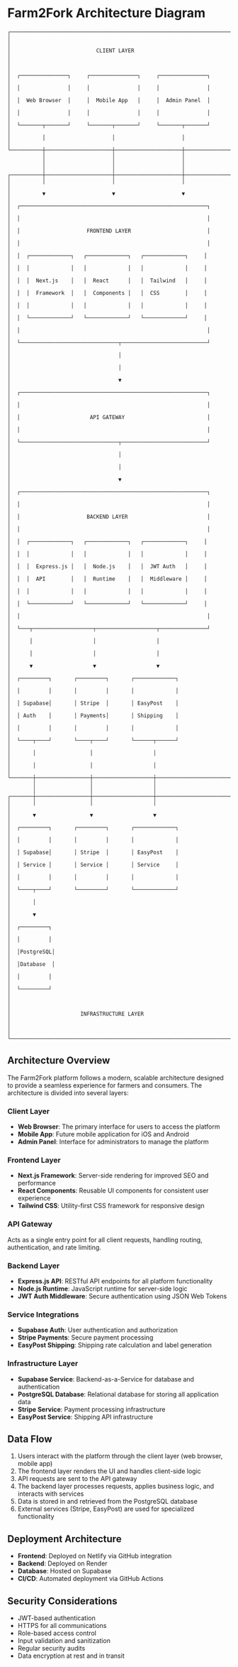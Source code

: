 # Farm2Fork Architecture Diagram

```
┌─────────────────────────────────────────────────────────────────────────┐
│                                                                         │
│                           CLIENT LAYER                                  │
│                                                                         │
│  ┌───────────────┐     ┌───────────────┐     ┌───────────────┐         │
│  │               │     │               │     │               │         │
│  │  Web Browser  │     │  Mobile App   │     │  Admin Panel  │         │
│  │               │     │               │     │               │         │
│  └───────┬───────┘     └───────┬───────┘     └───────┬───────┘         │
│          │                     │                     │                 │
└──────────┼─────────────────────┼─────────────────────┼─────────────────┘
           │                     │                     │
           │                     │                     │
           │                     │                     │
┌──────────┼─────────────────────┼─────────────────────┼─────────────────┐
│          │                     │                     │                 │
│          ▼                     ▼                     ▼                 │
│  ┌───────────────────────────────────────────────────────────┐         │
│  │                                                           │         │
│  │                     FRONTEND LAYER                        │         │
│  │                                                           │         │
│  │  ┌─────────────┐   ┌─────────────┐   ┌─────────────┐     │         │
│  │  │             │   │             │   │             │     │         │
│  │  │  Next.js    │   │  React      │   │  Tailwind   │     │         │
│  │  │  Framework  │   │  Components │   │  CSS        │     │         │
│  │  │             │   │             │   │             │     │         │
│  │  └─────────────┘   └─────────────┘   └─────────────┘     │         │
│  │                                                           │         │
│  └───────────────────────────────┬───────────────────────────┘         │
│                                  │                                     │
│                                  │                                     │
│                                  ▼                                     │
│  ┌───────────────────────────────────────────────────────────┐         │
│  │                                                           │         │
│  │                      API GATEWAY                          │         │
│  │                                                           │         │
│  └───────────────────────────────┬───────────────────────────┘         │
│                                  │                                     │
│                                  │                                     │
│                                  ▼                                     │
│  ┌───────────────────────────────────────────────────────────┐         │
│  │                                                           │         │
│  │                     BACKEND LAYER                         │         │
│  │                                                           │         │
│  │  ┌─────────────┐   ┌─────────────┐   ┌─────────────┐     │         │
│  │  │             │   │             │   │             │     │         │
│  │  │  Express.js │   │  Node.js    │   │  JWT Auth   │     │         │
│  │  │  API        │   │  Runtime    │   │  Middleware │     │         │
│  │  │             │   │             │   │             │     │         │
│  │  └─────────────┘   └─────────────┘   └─────────────┘     │         │
│  │                                                           │         │
│  └───┬───────────────────┬───────────────────┬───────────────┘         │
│      │                   │                   │                         │
│      │                   │                   │                         │
│      ▼                   ▼                   ▼                         │
│  ┌─────────┐       ┌─────────┐       ┌─────────────┐                  │
│  │         │       │         │       │             │                  │
│  │ Supabase│       │ Stripe  │       │ EasyPost    │                  │
│  │ Auth    │       │ Payments│       │ Shipping    │                  │
│  │         │       │         │       │             │                  │
│  └────┬────┘       └────┬────┘       └──────┬──────┘                  │
│       │                 │                   │                         │
│       │                 │                   │                         │
└───────┼─────────────────┼───────────────────┼─────────────────────────┘
        │                 │                   │
        │                 │                   │
┌───────┼─────────────────┼───────────────────┼─────────────────────────┐
│       │                 │                   │                         │
│       ▼                 ▼                   ▼                         │
│  ┌─────────┐       ┌─────────┐       ┌─────────────┐                  │
│  │         │       │         │       │             │                  │
│  │ Supabase│       │ Stripe  │       │ EasyPost    │                  │
│  │ Service │       │ Service │       │ Service     │                  │
│  │         │       │         │       │             │                  │
│  └────┬────┘       └─────────┘       └─────────────┘                  │
│       │                                                               │
│       ▼                                                               │
│  ┌─────────┐                                                          │
│  │         │                                                          │
│  │PostgreSQL│                                                         │
│  │Database  │                                                         │
│  │         │                                                          │
│  └─────────┘                                                          │
│                                                                       │
│                      INFRASTRUCTURE LAYER                             │
│                                                                       │
└───────────────────────────────────────────────────────────────────────┘
```

## Architecture Overview

The Farm2Fork platform follows a modern, scalable architecture designed to provide a seamless experience for farmers and consumers. The architecture is divided into several layers:

### Client Layer

- **Web Browser**: The primary interface for users to access the platform
- **Mobile App**: Future mobile application for iOS and Android
- **Admin Panel**: Interface for administrators to manage the platform

### Frontend Layer

- **Next.js Framework**: Server-side rendering for improved SEO and performance
- **React Components**: Reusable UI components for consistent user experience
- **Tailwind CSS**: Utility-first CSS framework for responsive design

### API Gateway

Acts as a single entry point for all client requests, handling routing, authentication, and rate limiting.

### Backend Layer

- **Express.js API**: RESTful API endpoints for all platform functionality
- **Node.js Runtime**: JavaScript runtime for server-side logic
- **JWT Auth Middleware**: Secure authentication using JSON Web Tokens

### Service Integrations

- **Supabase Auth**: User authentication and authorization
- **Stripe Payments**: Secure payment processing
- **EasyPost Shipping**: Shipping rate calculation and label generation

### Infrastructure Layer

- **Supabase Service**: Backend-as-a-Service for database and authentication
- **PostgreSQL Database**: Relational database for storing all application data
- **Stripe Service**: Payment processing infrastructure
- **EasyPost Service**: Shipping API infrastructure

## Data Flow

1. Users interact with the platform through the client layer (web browser, mobile app)
2. The frontend layer renders the UI and handles client-side logic
3. API requests are sent to the API gateway
4. The backend layer processes requests, applies business logic, and interacts with services
5. Data is stored in and retrieved from the PostgreSQL database
6. External services (Stripe, EasyPost) are used for specialized functionality

## Deployment Architecture

- **Frontend**: Deployed on Netlify via GitHub integration
- **Backend**: Deployed on Render
- **Database**: Hosted on Supabase
- **CI/CD**: Automated deployment via GitHub Actions

## Security Considerations

- JWT-based authentication
- HTTPS for all communications
- Role-based access control
- Input validation and sanitization
- Regular security audits
- Data encryption at rest and in transit
